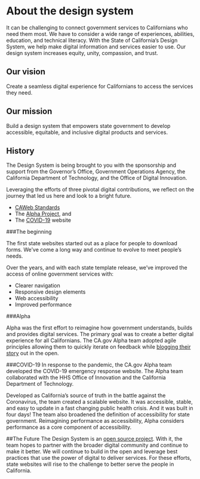 # About the design system
It can be challenging to connect government services to Californians who need them most. We have to consider a wide range of experiences, abilities, education, and technical literacy. With the State of California’s Design System, we help make digital information and services easier to use. Our design system increases equity, unity, compassion, and trust.

## Our vision 
Create a seamless digital experience for Californians to access the services they need. 

## Our mission 
Build a design system that empowers state government to develop accessible, equitable, and inclusive digital products and services. 

## History
The Design System is being brought to you with the sponsorship and support from the Governor’s Office, Government Operations Agency, the California Department of Technology, and the Office of Digital Innovation. 

Leveraging the efforts of three pivotal digital contributions, we reflect on the journey that led us here and look to a bright future.  
* [CAWeb Standards](https://caweb.cdt.ca.gov/) 
* The [Alpha Project](https://alpha.ca.gov/), and 
* The [COVID-19](https://covid19.ca.gov/) website

###The beginning 

The first state websites started out as a place for people to download forms. We’ve come a long way and continue to evolve to meet people’s needs. 

Over the years, and with each state template release, we’ve improved the access of online government services with:

* Clearer navigation
* Responsive design elements
* Web accessibility
* Improved performance 

###Alpha

Alpha was the first effort to reimagine how government understands, builds and provides digital services. The primary goal was to create a better digital experience for all Californians. The CA.gov Alpha team adopted agile principles allowing them to quickly iterate on feedback while [blogging their story](https://digital.ca.gov/blog/) out in the open. 

###COVID-19
In response to the pandemic, the CA.gov Alpha team developed the COVID-19 emergency response website. The Alpha team collaborated with the HHS Office of Innovation and the California Department of Technology.

Developed as California’s source of truth in the battle against the Coronavirus, the team created a scalable website. It was accessible, stable, and easy to update in a fast changing public health crisis. And it was built in four days!
The team also broadened the definition of accessibility for state government. Reimagining performance as accessibility,  Alpha considers performance as a core component of accessibility. 

##The Future
The Design System is an [open source project](https://github.com/cagov/design-system). With it, the team hopes to partner with the broader digital community and continue to make it better. We will continue to build in the open and leverage best practices that use the power of digital to deliver services. For these efforts, state websites will rise to the challenge to better serve the people in California.  

